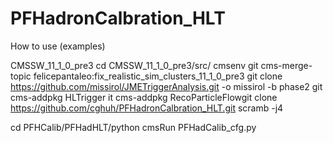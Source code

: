 # PFHadronCalbration_HLT

How to use (examples)

CMSSW_11_1_0_pre3
cd CMSSW_11_1_0_pre3/src/
cmsenv
git cms-merge-topic felicepantaleo:fix_realistic_sim_clusters_11_1_0_pre3
git clone https://github.com/missirol/JMETriggerAnalysis.git -o missirol -b phase2
git cms-addpkg HLTrigger
it cms-addpkg RecoParticleFlowgit clone https://github.com/cghuh/PFHadronCalbration_HLT.git
scramb -j4

cd PFHCalib/PFHadHLT/python
cmsRun PFHadCalib_cfg.py 
